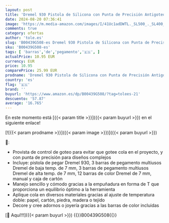 ```yaml
---
layout: post
title: 'Dremel 930 Pistola de Silicona con Punta de Precisión Antigoteo y Temperatura Dual  105-165°C   Incluye 18 Barras de Pegamento  Gris'
date: 2024-08-20 07:36:41
image: 'https://m.media-amazon.com/images/I/41Uc1adDWTL._SL500_._SL400_.jpg'
comments: true
category: ofertas
author: 'tole.es'
slug: 'B00439G508-es Dremel 930 Pistola de Silicona con Punta de Precisión...'
sku: 'B00439G508-es'
tags: [ 'barras','de','pegamento','🇪🇸', ]
actualPrice: 10.95 EUR
currency: EUR
price: 10.95
comparePrice: 25.99 EUR
prodname: 'Dremel 930 Pistola de Silicona con Punta de Precisión Antigoteo y Temperatura Dual  105-165°C   Incluye 18 Barras de Pegamento  Gris'
country: 'es'
flag: '🇪🇸'
brand: ''
buyurl: 'https://www.amazon.es/dp/B00439G508/?tag=tolees-21'
descuento: '57.87'
average: '16.765'
---
```


En este momento está [{{< param title >}}]({{< param buyurl >}}) en el siguiente enlace!

[![{{< param prodname >}}]({{< param image >}})]({{< param buyurl >}})

🔎:

- Provista de control de goteo para evitar que gotee cola en el proyecto, y con punta de precisión para diseños complejos
- Incluye: pistola de pegar Dremel 930, 3 barras de pegamento multiusos Dremel de baja temp. de 7 mm, 3 barras de pegamento multiusos Dremel de alta temp. de 7 mm, 12 barras de color Dremel de 7 mm, manual y caja de cartón
- Manejo sencillo y cómodo gracias a la empuñadura en forma de T que proporciona un equilibrio óptimo a la herramienta
- Aplique cola en diversos materiales gracias al ajuste de temperatura doble: papel, cartón, piedra, madera o tejido
- Decore y cree adornos o joyería gracias a las barras de color incluidas

[🛒 Aquí!!!]({{< param buyurl >}})
{{<world>}}B00439G508{{</world>}}

